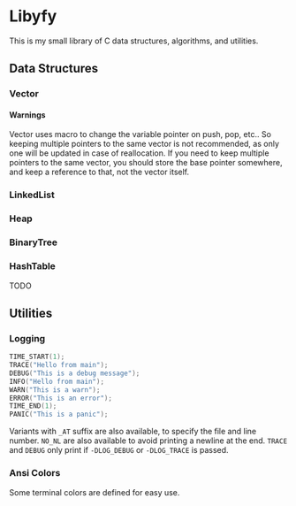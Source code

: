 # Libyfy

This is my small library of C data structures, algorithms, and utilities.

## Data Structures
### Vector

#### Warnings
Vector uses macro to change the variable pointer on push, pop, etc.. So keeping multiple pointers to the same vector is not recommended, as only one will be updated in case of reallocation. If you need to keep multiple pointers to the same vector, you should store the base pointer somewhere, and keep a reference to that, not the vector itself.

### LinkedList

### Heap

### BinaryTree

### HashTable
TODO

## Utilities
### Logging
```c
TIME_START(1);
TRACE("Hello from main");
DEBUG("This is a debug message");
INFO("Hello from main");
WARN("This is a warn");
ERROR("This is an error");
TIME_END(1);
PANIC("This is a panic");
```
Variants with `_AT` suffix are also available, to specify the file and line number. `NO_NL` are also available to avoid printing a newline at the end.
`TRACE` and `DEBUG` only print if `-DLOG_DEBUG` or `-DLOG_TRACE` is passed.

### Ansi Colors
Some terminal colors are defined for easy use.